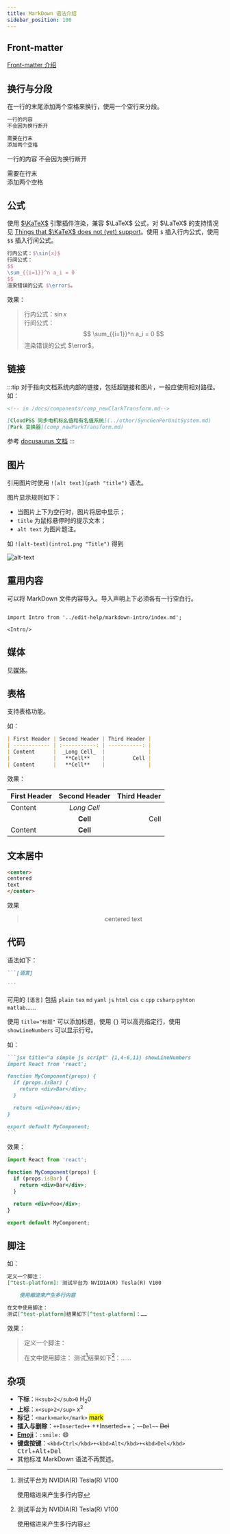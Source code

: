 ```yaml
---
title: MarkDown 语法介绍
sidebar_position: 100
---
```


## Front-matter

[Front-matter 介绍](../frontmatter-intro.md)

## 换行与分段

在一行的末尾添加两个空格来换行，使用一个空行来分段。

```md
一行的内容
不会因为换行断开

需要在行末  
添加两个空格
```

一行的内容
不会因为换行断开

需要在行末  
添加两个空格

## 公式

使用 [$\KaTeX$](https://github.com/Khan/KaTeX) 引擎插件渲染，兼容 $\LaTeX$ 公式，对 $\LaTeX$ 的支持情况见 [Things that $\KaTeX$ does not (yet) support](https://github.com/Khan/KaTeX/wiki/Things-that-KaTeX-does-not-(yet)-support)。使用 `$` 插入行内公式，使用 `$$` 插入行间公式。

```tex equation
行内公式：$\sin{x}$  
行间公式：
$$ 
\sum_{{i=1}}^n a_i = 0
$$
渲染错误的公式 $\error$。
```

效果：

> 行内公式：$\sin{x}$  
> 行间公式：
> $$ 
> \sum_{{i=1}}^n a_i = 0
> $$
> 渲染错误的公式 $\error$。

## 链接

:::tip
对于指向文档系统内部的链接，包括超链接和图片，一般应使用相对路径。如：

```md
<!-- in /docs/components/comp_newClarkTransform.md-->

[CloudPSS 同步电机标幺值和有名值系统](../other/SyncGenPerUnitSystem.md)
[Park 变换器](comp_newParkTransform.md)
```

参考 [docusaurus 文档](https://docusaurus.io/docs/markdown-features/links)
:::


## 图片

引用图片时使用 `![alt text](path "title")` 语法。

图片显示规则如下：

- 当图片上下为空行时，图片将居中显示；
- `title` 为鼠标悬停时的提示文本；
- `alt text` 为图片题注。

如 `![alt-text](intro1.png "Title")` 得到 

![alt-text](intro1.png "Title")

## 重用内容

可以将 MarkDown 文件内容导入。导入声明上下必须各有一行空白行。

```tsx

import Intro from '../edit-help/markdown-intro/index.md';

<Intro/>

```


## 媒体

见[媒体](./media.md)。

## 表格

支持表格功能。

如：

```md table
| First Header | Second Header | Third Header |
| ------------ | :-----------: | -----------: |
| Content      |  _Long Cell_  |              |
|              |   **Cell**    |         Cell |
| Content      |   **Cell**    |              |

```

效果：

| First Header | Second Header | Third Header |
| ------------ | :-----------: | -----------: |
| Content      |  _Long Cell_  |              |
|              |   **Cell**    |         Cell |
| Content      |   **Cell**    |              |

## 文本居中

```md center
<center>
centered  
text
</center>
```

效果

> <center>
> centered  
> text
> </center>

## 代码

语法如下：

````markdown codeblock
```[语言]

```
````

可用的 `[语言]` 包括 `plain` `tex` `md` `yaml` `js` `html` `css` `c` `cpp` `csharp` `pyhton` `matlab`……

使用 `title="标题"` 可以添加标题，使用 `{}` 可以高亮指定行，使用 `showLineNumbers` 可以显示行号。

如：

````md
```jsx title="a simple js script" {1,4-6,11} showLineNumbers
import React from 'react';

function MyComponent(props) {
  if (props.isBar) {
    return <div>Bar</div>;
  }

  return <div>Foo</div>;
}

export default MyComponent;
```
````

效果：

```jsx title="a simple js script" {1,4-6,11} showLineNumbers
import React from 'react';

function MyComponent(props) {
  if (props.isBar) {
    return <div>Bar</div>;
  }

  return <div>Foo</div>;
}

export default MyComponent;
```

## 脚注

如：

```md footnote
定义一个脚注：
[^test-platform]: 测试平台为 NVIDIA(R) Tesla(R) V100

    使用缩进来产生多行内容

在文中使用脚注：
测试[^test-platform]结果如下[^test-platform]：……
```

效果：

> 定义一个脚注：
> [^test-platform]: 测试平台为 NVIDIA(R) Tesla(R) V100
> 
>     使用缩进来产生多行内容
> 
> 在文中使用脚注：
> 测试[^test-platform]结果如下[^test-platform]：……

## 杂项

- **下标**：`H<sub>2</sub>0` H<sub>2</sub>0
- **上标**：`x<sup>2</sup>` x<sup>2</sup>
- **标记**：`<mark>mark</mark>` <mark>mark</mark>
- **插入与删除**：`++Inserted++` ++Inserted++；`~~Del~~` ~~Del~~
- **[Emoji](https://www.webpagefx.com/tools/emoji-cheat-sheet/)**：`:smile:` :smile:
- **键盘按键**：`<kbd>Ctrl</kbd>+<kbd>Alt</kbd>+<kbd>Del</kbd>` <kbd>Ctrl</kbd>+<kbd>Alt</kbd>+<kbd>Del</kbd>
- 其他标准 MarkDown 语法不再赘述。
